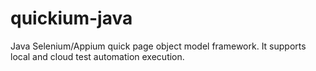 # quickium-java
Java Selenium/Appium quick page object model framework. It supports local and cloud test automation execution.
